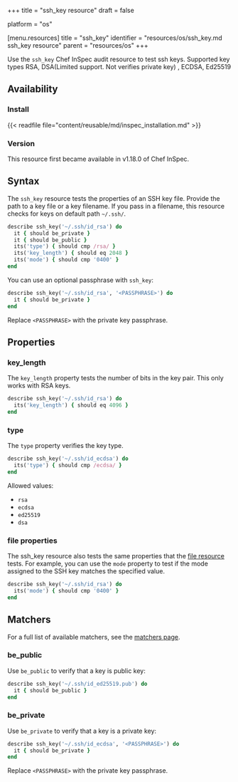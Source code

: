 +++
title = "ssh_key resource"
draft = false

platform = "os"

[menu.resources]
    title = "ssh_key"
    identifier = "resources/os/ssh_key.md ssh_key resource"
    parent = "resources/os"
+++

Use the `ssh_key` Chef InSpec audit resource to test ssh keys. Supported key types RSA, DSA(Limited support. Not verifies private key) , ECDSA, Ed25519

## Availability

### Install

{{< readfile file="content/reusable/md/inspec_installation.md" >}}

### Version

This resource first became available in v1.18.0 of Chef InSpec.

## Syntax

The `ssh_key` resource tests the properties of an SSH key file. Provide the path to a key file or a key filename. If you pass in a filename, this resource checks for keys on default path  `~/.ssh/`.

```rb
describe ssh_key('~/.ssh/id_rsa') do
  it { should be_private }
  it { should be_public }
  its('type') { should cmp /rsa/ }
  its('key_length') { should eq 2048 }
  its('mode') { should cmp '0400' }
end
```

You can use an optional passphrase with `ssh_key`:

```rb
describe ssh_key('~/.ssh/id_rsa', '<PASSPHRASE>') do
  it { should be_private }
end
```

Replace `<PASSPHRASE>` with the private key passphrase.

## Properties

### key_length

The `key_length` property tests the number of bits in the key pair. This only works with RSA keys.

```rb
describe ssh_key('~/.ssh/id_rsa') do
  its('key_length') { should eq 4096 }
end
```

### type

The `type` property verifies the key type.

```rb
describe ssh_key('~/.ssh/id_ecdsa') do
  its('type') { should cmp /ecdsa/ }
end
```

Allowed values:

- `rsa`
- `ecdsa`
- `ed25519`
- `dsa`

### file properties

The ssh_key resource also tests the same properties that the [file resource](/resources/file#properties) tests.
For example, you can use the `mode` property to test if the mode assigned to the SSH key matches the specified value.

```rb
describe ssh_key('~/.ssh/id_rsa') do
  its('mode') { should cmp '0400' }
end
```

## Matchers

For a full list of available matchers, see the [matchers page](/reference/matchers/).

### be_public

Use `be_public` to verify that a key is public key:

```rb
describe ssh_key('~/.ssh/id_ed25519.pub') do
  it { should be_public }
end
```

### be_private

Use `be_private` to verify that a key is a private key:

```rb
describe ssh_key('~/.ssh/id_ecdsa', '<PASSPHRASE>') do
  it { should be_private }
end
```

Replace `<PASSPHRASE>` with the private key passphrase.
